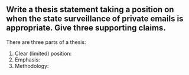 ## Write a thesis statement taking a position on when the state surveillance of private emails is appropriate. Give three supporting claims.


There are three parts of a thesis:

1. Clear (limited) position: 
2. Emphasis:
3. Methodology: 


